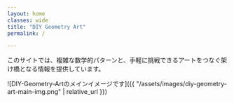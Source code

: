 ```yaml
---
layout: home
classes: wide
title: "DIY Geometry Art"
permalink: /

---
```




このサイトでは、複雑な数学的パターンと、手軽に挑戦できるアートをつなぐ架け橋となる情報を提供しています。


![DIY-Geometry-Artのメインイメージです]({{ "/assets/images/diy-geometry-art-main-img.png" | relative_url }})